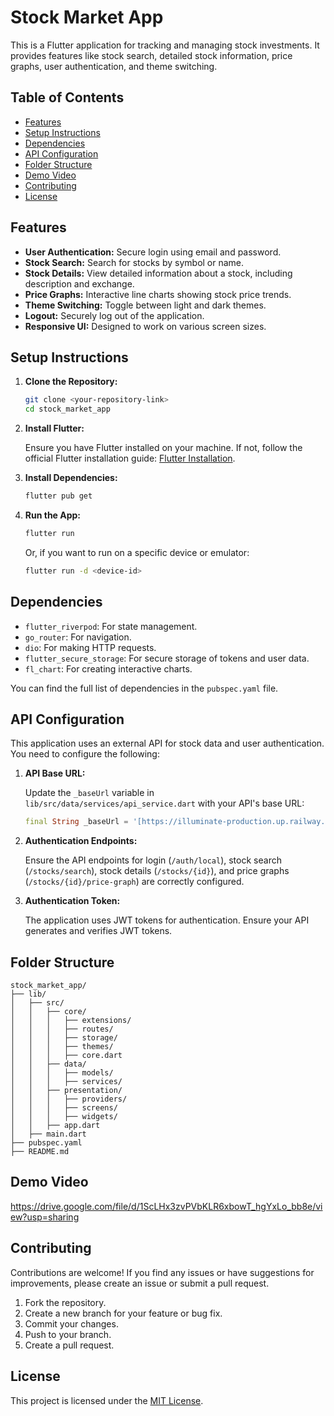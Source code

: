 # Stock Market App

This is a Flutter application for tracking and managing stock investments. It provides features like stock search, detailed stock information, price graphs, user authentication, and theme switching.

## Table of Contents

- [Features](#features)
- [Setup Instructions](#setup-instructions)
- [Dependencies](#dependencies)
- [API Configuration](#api-configuration)
- [Folder Structure](#folder-structure)
- [Demo Video](#demo-video)
- [Contributing](#contributing)
- [License](#license)

## Features

- **User Authentication:** Secure login using email and password.
- **Stock Search:** Search for stocks by symbol or name.
- **Stock Details:** View detailed information about a stock, including description and exchange.
- **Price Graphs:** Interactive line charts showing stock price trends.
- **Theme Switching:** Toggle between light and dark themes.
- **Logout:** Securely log out of the application.
- **Responsive UI:** Designed to work on various screen sizes.

## Setup Instructions

1.  **Clone the Repository:**

    ```bash
    git clone <your-repository-link>
    cd stock_market_app
    ```

2.  **Install Flutter:**

    Ensure you have Flutter installed on your machine. If not, follow the official Flutter installation guide: [Flutter Installation](https://flutter.dev/docs/get-started/install).

3.  **Install Dependencies:**

    ```bash
    flutter pub get
    ```

4.  **Run the App:**

    ```bash
    flutter run
    ```

    Or, if you want to run on a specific device or emulator:

    ```bash
    flutter run -d <device-id>
    ```

## Dependencies

-   `flutter_riverpod`: For state management.
-   `go_router`: For navigation.
-   `dio`: For making HTTP requests.
-   `flutter_secure_storage`: For secure storage of tokens and user data.
-   `fl_chart`: For creating interactive charts.

You can find the full list of dependencies in the `pubspec.yaml` file.

## API Configuration

This application uses an external API for stock data and user authentication. You need to configure the following:

1.  **API Base URL:**

    Update the `_baseUrl` variable in `lib/src/data/services/api_service.dart` with your API's base URL:

    ```dart
    final String _baseUrl = '[https://illuminate-production.up.railway.app/api](https://illuminate-production.up.railway.app/api)'; // Replace with your API URL
    ```

2.  **Authentication Endpoints:**

    Ensure the API endpoints for login (`/auth/local`), stock search (`/stocks/search`), stock details (`/stocks/{id}`), and price graphs (`/stocks/{id}/price-graph`) are correctly configured.

3.  **Authentication Token:**

    The application uses JWT tokens for authentication. Ensure your API generates and verifies JWT tokens.

## Folder Structure
```
stock_market_app/
├── lib/
│   ├── src/
│   │   ├── core/
│   │   │   ├── extensions/
│   │   │   ├── routes/
│   │   │   ├── storage/
│   │   │   ├── themes/
│   │   │   ├── core.dart
│   │   ├── data/
│   │   │   ├── models/
│   │   │   ├── services/
│   │   ├── presentation/
│   │   │   ├── providers/
│   │   │   ├── screens/
│   │   │   ├── widgets/
│   │   ├── app.dart
│   ├── main.dart
├── pubspec.yaml
├── README.md
```

## Demo Video

https://drive.google.com/file/d/1ScLHx3zvPVbKLR6xbowT_hgYxLo_bb8e/view?usp=sharing

## Contributing

Contributions are welcome! If you find any issues or have suggestions for improvements, please create an issue or submit a pull request.

1.  Fork the repository.
2.  Create a new branch for your feature or bug fix.
3.  Commit your changes.
4.  Push to your branch.
5.  Create a pull request.

## License

This project is licensed under the [MIT License](LICENSE).
